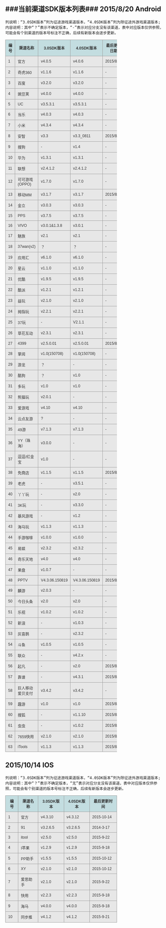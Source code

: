 ###当前渠道SDK版本列表###
2015/8/20 Android
---------------------
`列说明：“3.0SDK版本”列为征途游戏渠道版本，“4.0SDK版本”列为除征途外游戏渠道版本;`
`内容说明：其中“？”表示不确定版本，“-”表示对应分支没有该渠道，表中对应版本仅供参照，可能会有个别渠道的版本号标注不正确，后续有新版本会逐步更新。`
<style type="text/css">
table.zyhovertable {
    font-family: 
    verdana,arial,sans-serif;
    font-size:12px;
    color:#333333;
    border-width: 1px;
    border-color: #999999;
    border-collapse: collapse;
	width:70%;
}

table.zyhovertable th {
    background-color:#C3DDE0;
    border-width: 1px;
    padding: 8px;
    border-style: solid;
    border-color: #999999;
}

table.zyhovertable tr {
    background-color:#E7E7E7;
}

table.zyhovertable td {
    border-width: 1px;
    padding: 8px;
    border-style: solid;
    border-color: #999999;
}
</style>

<table class="zyhovertable">
<tr> 
<th>编号</th><th>渠道名称</th><th> 3.0SDK版本</th><th> 4.0SDK版本</th><th> 最后更新日期</th>
</tr>

<tr><td>1</td><td>官方</td><td> v4.0.5</td><td> v4.0.6</td><td> 2015/8/6</td></tr>
<tr><td>2</td><td>奇虎360</td><td>v1.1.6</td><td> v1.1.6</td><td> -</td></tr>
<tr><td>3</td><td>百度</td><td> v3.2.0</td><td> v3.2.0</td><td> -</td></tr>
<tr><td>4</td><td>豌豆荚</td><td> v4.0.0</td><td> v4.0.0</td><td> -</td></tr>
<tr><td>5</td><td>UC</td><td> v3.5.3.1</td><td> v3.5.3.1</td><td> -</td></tr>
<tr><td>6</td><td>当乐</td><td> v4.0.3</td><td> v4.0.3</td><td> -</td></tr>
<tr><td>7</td><td>小米</td><td> v4.3.4</td><td> v4.3.4</td><td> -</td></tr>
<tr><td>8</td><td>安智</td><td> v3.3</td><td> v3.3_0811</td><td> 2015/8/11 </td></tr>
<tr><td>9</td><td>搜狗</td><td> -</td><td> v1.4</td><td> -</td></tr>
<tr><td>10</td><td> 华为</td><td> v1.3.1</td><td> v1.3.1</td><td> -</td></tr>
<tr><td>11</td><td> 联想</td><td> v2.4.1.2</td><td> v2.4.1.2</td><td> -</td></tr>
<tr><td>12</td><td> 可可游戏(OPPO)</td><td> v1.7.0</td><td> v1.7.0</td><td> -</td></tr>
<tr><td>13</td><td> 移动MM</td><td> v3.1.7</td><td> v3.1.7</td><td> 2015/8/19</td></tr>
<tr><td>14</td><td> 金立</td><td> v3.0.3</td><td> v3.0.3</td><td> -</td></tr>
<tr><td>15</td><td> PPS</td><td>v3.7.5</td><td> v3.7.5</td><td> -</td></tr>
<tr><td>16</td><td> VIVO</td><td> v3.0.1&1.3.8</td><td> v3.0.1</td><td> -</td></tr>
<tr><td>17</td><td> 魅族</td><td> v2.1</td><td> v2.1</td><td> -</td></tr>
<tr><td>18</td><td> 37wan(v2)</td><td> ？</td><td> ？</td><td> -</td></tr>
<tr><td>19</td><td> 应用汇</td><td> v6.1.0</td><td> v6.1.0</td><td> -</td></tr>
<tr><td>20</td><td> 星云</td><td> v1.1.0</td><td> v1.1.0</td><td> -</td></tr>
<tr><td>21</td><td> 优酷</td><td> v1.9.5</td><td> v1.9.5</td><td> -</td></tr>
<tr><td>22</td><td> 酷派</td><td> v1.2.1</td><td> v1.2.1</td><td> -</td></tr>
<tr><td>23</td><td> 益玩</td><td> v2.1.0</td><td> v2.1.0</td><td> -</td></tr>
<tr><td>24</td><td> 拇指玩</td><td> v2.2.1</td><td> v2.2.1</td><td> -</td></tr>
<tr><td>25</td><td> 37玩</td><td> -</td><td> V2.1.1</td><td> -</td></tr>
<tr><td>26</td><td> 草花互动</td><td> v2.3.1</td><td> v2.3.1</td><td> -</td></tr>
<tr><td>27</td><td> 4399</td><td> v2.5.0.01</td><td> v2.5.0.01</td><td> 2015/8/18 </td></tr>
<tr><td>28</td><td> 掌阅</td><td> v1.0(150708)</td><td> v1.0(150708)</td><td> -</td></tr>
<tr><td>29</td><td> 游龙</td><td>？</td><td>-</td><td> -</td></tr>
<tr><td>30</td><td> 酷狗</td><td> ？</td><td> v1.0</td><td> -</td></tr>
<tr><td>31</td><td> 多玩</td><td> v1.0</td><td> v1.0</td><td> -</td></tr>
<tr><td>32</td><td> 熊猫玩</td><td> v2.0.1</td><td> -</td><td> -</td></tr>
<tr><td>33</td><td> 爱游戏</td><td> v4.10</td><td>v4.10</td><td> -</td></tr>
<tr><td>34</td><td> 云点友游</td><td> ?</td><td>-</td><td> -</td></tr>
<tr><td>35</td><td> 49游</td><td> v7.1.3</td><td> v7.1.3</td><td> -</td></tr>
<tr><td>36</td><td> YY（珠海）</td><td> v3.0.0</td><td> -</td><td> -</td></tr>
<tr><td>37</td><td> 逗逗/红金宝</td><td>v1.0</td><td> -</td><td> -</td></tr>
<tr><td>38</td><td> 免商店</td><td> v1.1.5</td><td> v1.1.5</td><td> 2015/8/13</td></tr>
<tr><td>39</td><td> 老虎</td><td> -</td><td> v3.5.1</td><td> -</td></tr>
<tr><td>40</td><td> 丫丫玩</td><td> -</td><td> v2.0</td><td> -</td></tr>
<tr><td>41</td><td> 3K玩</td><td> -</td><td> v3.3.0</td><td> -</td></tr>
<tr><td>42</td><td> 暴风游戏</td><td> -</td><td> v1.2</td><td> -</td></tr>
<tr><td>43</td><td> 海马玩</td><td> v1.1.3</td><td> v1.1.3</td><td> -</td></tr>
<tr><td>44</td><td> 手游咖啡</td><td> v1.0.0</td><td> v1.0.0</td><td> -</td></tr>
<tr><td>45</td><td> 易娱</td><td> v2.3.2</td><td> v2.3.2</td><td> -</td></tr>
<tr><td>46</td><td> 奇乐天地</td><td> v4.0</td><td> v4.0</td><td> -</td></tr>
<tr><td>47</td><td> 果盘</td><td> v1.0.7</td><td> -</td><td> -</td></tr>
<tr><td>48</td><td> PPTV</td><td> V4.3.06.150819</td><td> V4.3.06.150819</td><td> 2015/8/20 </td></tr>
<tr><td>49</td><td> 麟游</td><td> v2.0.3</td><td> -</td><td> -</td></tr>
<tr><td>50</td><td> 今日头条</td><td> v2.0</td><td> v2.0</td><td> -</td></tr>
<tr><td>51</td><td> 乐视</td><td> v1.0.2</td><td> v1.0.2</td><td> -</td></tr>
<tr><td>52</td><td> 新浪</td><td> -</td><td> v1.0.3</td><td> -</td></tr>
<tr><td>53</td><td> 灰喜鹊</td><td> -</td><td> v2.3.2</td><td> -</td></tr>
<tr><td>54</td><td> 斗鱼</td><td> v1.0.5</td><td> v1.0.5</td><td> -</td></tr>
<tr><td>55</td><td> 联众</td><td> -</td><td> v4.2.x</td><td> -</td></tr>
<tr><td>56</td><td> 起凡</td><td> -</td><td> v2.0</td><td> 2015/8/7</td></tr>
<tr><td>57</td><td> 靠谱</td><td> -</td><td> v4.3.1</td><td> 2015/8/3</td></tr>
<tr><td>58</td><td> 巨人移动爱贝支付</td><td> v3.4.2</td><td> v3.4.2</td><td> -</td></tr>
<tr><td>59</td><td> 趣游</td><td> v1.0</td><td> v1.0</td><td> 2015/8/10 </td></tr>
<tr><td>60</td><td> 搜狐</td><td> -</td><td> v1.1.10</td><td> 2015/8/7</td></tr>
<tr><td>61</td><td> 虫虫</td><td> -</td><td> v1.0.2</td><td> 2015/8/11</td></tr>
<tr><td>62</td><td> 7659快用</td><td> v2.1.0</td><td> v2.1.0</td><td> 2015/8/13</td></tr>
<tr><td>63</td><td> iTools</td><td> v1.1.3</td><td> v1.1.3</td><td> 2015/8/18</td></tr>
</table>

  
2015/10/14 IOS
---------------------
`列说明：“3.0SDK版本”列为征途游戏渠道版本，“4.0SDK版本”列为除征途外游戏渠道版本;`
`内容说明：其中“？”表示不确定版本，“无”表示对应分支没有该渠道，表中对应版本仅供参照，可能会有个别渠道的版本号标注不正确，后续有新版本会逐步更新。`
<style type="text/css">
table.zyhovertable {
    font-family: 
    verdana,arial,sans-serif;
    font-size:12px;
    color:#333333;
    border-width: 1px;
    border-color: #999999;
    border-collapse: collapse;
	width:70%;
}

table.zyhovertable th {
    background-color:#C3DDE0;
    border-width: 1px;
    padding: 8px;
    border-style: solid;
    border-color: #999999;
}

table.zyhovertable tr {
    background-color:#E7E7E7;
}

table.zyhovertable td {
    border-width: 1px;
    padding: 8px;
    border-style: solid;
    border-color: #999999;
}
</style>

<table class="zyhovertable">
<tr> 
<th>编号</th><th>渠道名称</th><th> 3.0SDK版本</th><th> 4.0SDK版本</th><th> 最后更新时间</th>
</tr>
<tr><td>1</td><td>官方</td><td> v4.3.10</td><td> v4.3.12</td><td> 2015-10-14</td></tr>
<tr><td>2</td><td>91</td><td>v3.2.6.5</td><td> v3.2.6.5</td><td> 2014-3-17</td></tr>
<tr><td>3</td><td>itool</td><td> v2.5.0</td><td> v2.5.0</td><td> 2015-9-22</td></tr>
<tr><td>4</td><td>I苹果</td><td> v1.2.9</td><td> v1.2.9</td><td> 2015-9-18</td></tr>
<tr><td>5</td><td>PP助手</td><td> v1.5.5</td><td> v1.5.5</td><td> 2015-10-12</td></tr>
<tr><td>6</td><td>XY</td><td> v2.1.0</td><td> v2.1.0</td><td> 2015-10-12</td></tr>
<tr><td>7</td><td>爱思助手</td><td> v2.1.0</td><td> v2.1.0</td><td> 2015-9-22</td></tr>
<tr><td>8</td><td>快用</td><td> v2.2.3</td><td> v2.2.3</td><td> 2015-9-18</td></tr>
<tr><td>9</td><td>海马</td><td> v4.0.0</td><td> v4.0.0</td><td> 2015-9-18</td></tr>
<tr><td>10</td><td>同步推</td><td> v4.1.2</td><td> v4.1.2</td><td> 2015-9-21</td></tr>
